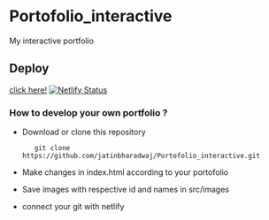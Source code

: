 # Portofolio_interactive
My interactive portfolio 

## Deploy 

[click here!](https://jatin-interactive-portfolio.netlify.app/public/index.html)   [![Netlify Status](https://api.netlify.com/api/v1/badges/30c0eb8c-75db-4743-8975-e2ea4761c5df/deploy-status)](https://jatin-interactive-portfolio.netlify.app/public/index.html)



### How to develop your own portfolio ?

- Download or clone this repository
    ```git
       git clone https://github.com/jatinbharadwaj/Portofolio_interactive.git 
     ```
- Make changes in index.html according to your portofolio

-  Save images with respective id and names in src/images

- connect your git with netlify